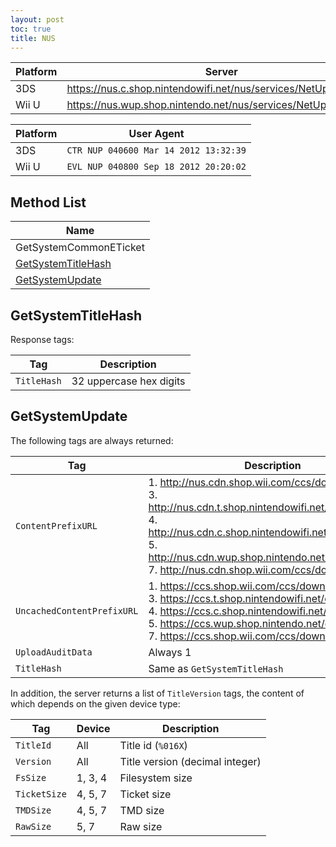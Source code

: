 ```yaml
---
layout: post
toc: true
title: NUS
---
```


| Platform | Server                                                         |
|----------|----------------------------------------------------------------|
| 3DS      | https://nus.c.shop.nintendowifi.net/nus/services/NetUpdateSOAP |
| Wii U    | https://nus.wup.shop.nintendo.net/nus/services/NetUpdateSOAP   |

| Platform | User Agent                            |
|----------|---------------------------------------|
| 3DS      | `CTR NUP 040600 Mar 14 2012 13:32:39` |
| Wii U    | `EVL NUP 040800 Sep 18 2012 20:20:02` |

## Method List

| Name                                      |
|-------------------------------------------|
| GetSystemCommonETicket                    |
| [GetSystemTitleHash](#getsystemtitlehash) |
| [GetSystemUpdate](#getsystemupdate)       |

## GetSystemTitleHash
Response tags:

| Tag         | Description             |
|-------------|-------------------------|
| `TitleHash` | 32 uppercase hex digits |

## GetSystemUpdate
The following tags are always returned:

| Tag                        | Description                                                                                                                                                                                                                                                            |
|----------------------------|------------------------------------------------------------------------------------------------------------------------------------------------------------------------------------------------------------------------------------------------------------------------|
| `ContentPrefixURL`         | 1. http://nus.cdn.shop.wii.com/ccs/download<br>3. http://nus.cdn.t.shop.nintendowifi.net/ccs/download<br>4. http://nus.cdn.c.shop.nintendowifi.net/ccs/download<br>5. http://nus.cdn.wup.shop.nintendo.net/ccs/download<br>7. http://nus.cdn.shop.wii.com/ccs/download |
| `UncachedContentPrefixURL` | 1. https://ccs.shop.wii.com/ccs/download<br>3. https://ccs.t.shop.nintendowifi.net/ccs/download<br>4. https://ccs.c.shop.nintendowifi.net/ccs/download<br>5. https://ccs.wup.shop.nintendo.net/ccs/download<br>7. https://ccs.shop.wii.com/ccs/download                |
| `UploadAuditData`          | Always 1                                                                                                                                                                                                                                                               |
| `TitleHash`                | Same as `GetSystemTitleHash`                                                                                                                                                                                                                                           |

In addition, the server returns a list of `TitleVersion` tags, the content of which depends on the given device type:

| Tag          | Device  | Description                     |
|--------------|---------|---------------------------------|
| `TitleId`    | All     | Title id (`%016X`)              |
| `Version`    | All     | Title version (decimal integer) |
| `FsSize`     | 1, 3, 4 | Filesystem size                 |
| `TicketSize` | 4, 5, 7 | Ticket size                     |
| `TMDSize`    | 4, 5, 7 | TMD size                        |
| `RawSize`    | 5, 7    | Raw size                        |